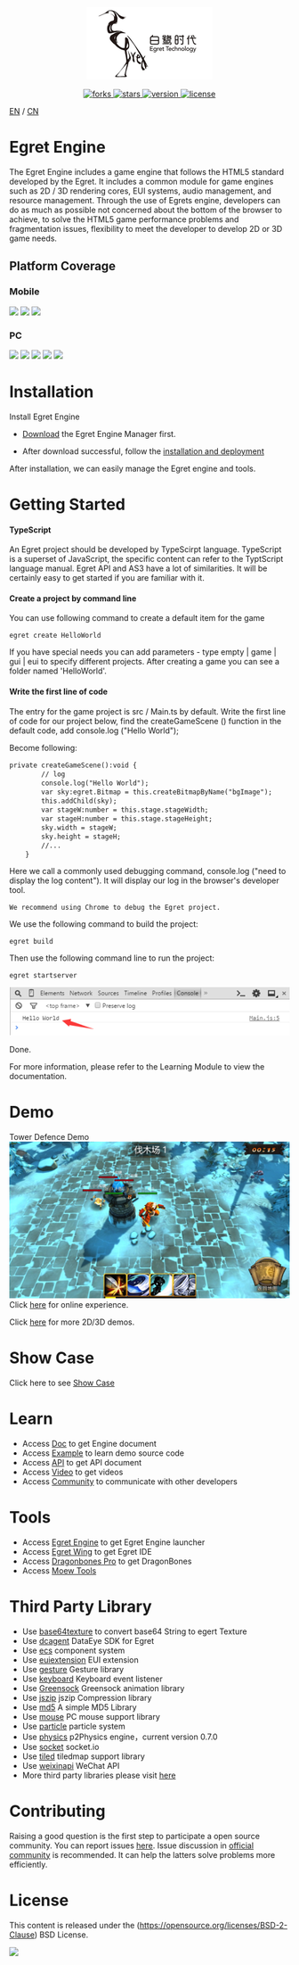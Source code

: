 <p align="center">
    <img src="./docs/img/egret_logo.jpg"
         height="130">
</p>
<p align="center">
    <a href="https://github.com/egret-labs/egret-core/network">
        <img src="https://img.shields.io/github/forks/egret-labs/egret-core.svg"
             alt="forks">
    </a>
    <a href="https://github.com/egret-labs/egret-core/stargazers">
        <img src="https://img.shields.io/github/stars/egret-labs/egret-core.svg"
             alt="stars">
    </a>
    <a href="https://github.com/egret-labs/egret-core">
        <img src="https://img.shields.io/badge/version-5.1.4-green.svg"
             alt="version">
    </a>
    <a href="./LICENSE.md">
        <img src="https://img.shields.io/badge/license-New%20BSD-blue.svg"
             alt="license">
    </a>
</p>

[EN](README.md) / [CN](README_CN.md)

# Egret Engine

The Egret Engine includes a game engine that follows the HTML5 standard developed by the Egret. It includes a common module for game engines such as 2D / 3D rendering cores, EUI systems, audio management, and resource management.
Through the use of Egrets engine, developers can do as much as possible not concerned about the bottom of the browser to achieve, to solve the HTML5 game performance problems and fragmentation issues, flexibility to meet the developer to develop 2D or 3D game needs.


## Platform Coverage 

### Mobile

![](https://img.shields.io/badge/iOS-8.0%2B-lightgrey.svg)
![](https://img.shields.io/badge/Android-4.0%2B-brightgreen.svg)
![](https://img.shields.io/badge/Windows%20Phone-8-orange.svg)

### PC

![](https://img.shields.io/badge/Chrome--brightgreen.svg)
![](https://img.shields.io/badge/Safari--yellow.svg)
![](https://img.shields.io/badge/FireFox--orange.svg)
![](https://img.shields.io/badge/Edge--red.svg)
![](https://img.shields.io/badge/IE-9+-blue.svg)

# Installation

Install Egret Engine

* [Download](https://egret.com/products/engine.html) the Egret Engine Manager first.

* After download successful, follow the [installation and deployment](http://developer.egret.com/cn/github/egret-docs/Engine2D/projectConfig/installation/index.html) 

After installation, we can easily manage the Egret engine and tools.

# Getting Started

#### TypeScript

An Egret project should be developed by TypeScirpt language. TypeScript is a superset of JavaScript, the specific content can refer to the TyptScript language manual. Egret API and AS3 have a lot of similarities. It will be certainly easy to get started if you are familiar with it.

#### Create a project by command line

You can use following command to create a default item for the game

    egret create HelloWorld

If you have special needs you can add parameters - type empty | game | gui | eui to specify different projects. After creating a game you can see a folder named 'HelloWorld'.

#### Write the first line of code

The entry for the game project is src / Main.ts by default. Write the first line of code for our project below, find the createGameScene () function in the default code, add console.log ("Hello World");

Become following:

    private createGameScene():void {
            // log
            console.log("Hello World");
            var sky:egret.Bitmap = this.createBitmapByName("bgImage");
            this.addChild(sky);
            var stageW:number = this.stage.stageWidth;
            var stageH:number = this.stage.stageHeight;
            sky.width = stageW;
            sky.height = stageH;
            //...
        }

Here we call a commonly used debugging command, console.log ("need to display the log content"). It will display our log in the browser's developer tool.

    We recommend using Chrome to debug the Egret project.

We use the following command to build the project:

    egret build

Then use the following command line to run the project:

    egret startserver

![](./docs/img/console.png)

Done.

For more information, please refer to the Learning Module to view the documentation.

# Demo

Tower Defence Demo
![](./docs/img/3d_demo_1.png)
Click [here](http://developer.egret.com/cn/article/index/id/1074) for online experience.<br/>

Click [here](http://developer.egret.com/cn/list/example/id/190) for more 2D/3D demos.<br/>

# Show Case

Click here to see [Show Case](https://egret.com/case)<br/>

# Learn

* Access [Doc](http://developer.egret.com/cn/github/egret-docs/Engine2D/index.html?home=1) to get Engine document
* Access [Example](http://developer.egret.com/cn/example/egret2d/index.html#010-disp-basic) to learn demo source code
* Access [API](http://developer.egret.com/cn/apidoc/) to get API document
* Access [Video](http://developer.egret.com/cn/list/video/) to get videos
* Access [Community](http://bbs.egret.com/portal.php) to communicate with other developers

# Tools

* Access [Egret Engine](http://www.egret.com/products/engine.html) to get Egret Engine launcher
* Access [Egret Wing](http://www.egret.com/products/wing.html) to get Egret IDE
* Access [Dragonbones Pro](http://dragonbones.com/cn/index.html) to get DragonBones
* Access [Moew Tools](http://www.egret.com/products)

# Third Party Library

* Use [base64texture](https://github.com/egret-labs/egret-game-library/tree/master/base64texture) to convert base64 String to egert Texture
* Use [dcagent](https://github.com/egret-labs/egret-game-library/tree/master/dcagent) DataEye SDK for Egret
* Use [ecs](https://github.com/egret-labs/egret-game-library/tree/master/ecs) component system
* Use [euiextension](https://github.com/egret-labs/egret-game-library/tree/master/euiextension) EUI extension
* Use [gesture](https://github.com/egret-labs/egret-game-library/tree/master/gesture) Gesture library
* Use [keyboard](https://github.com/egret-labs/egret-game-library/tree/master/keyboard) Keyboard event listener
* Use [Greensock](https://github.com/egret-labs/egret-game-library/tree/master/greensock) Greensock animation library
* Use [jszip](https://github.com/egret-labs/egret-game-library/tree/master/jszip) jszip Compression library
* Use [md5](https://github.com/egret-labs/egret-game-library/tree/master/md5) A simple MD5 Library
* Use [mouse](https://github.com/egret-labs/egret-game-library/tree/master/mouse) PC mouse support library
* Use [particle](https://github.com/egret-labs/egret-game-library/tree/master/particle) particle system
* Use [physics](https://github.com/egret-labs/egret-game-library/tree/master/physics) p2Physics engine，current version 0.7.0
* Use [socket](https://github.com/egret-labs/egret-game-library/tree/master/socket.io) socket.io
* Use [tiled](https://github.com/egret-labs/egret-game-library/tree/master/tiled) tiledmap support library
* Use [weixinapi](https://github.com/egret-labs/egret-game-library/tree/master/weixinapi) WeChat API
* More third party libraries please visit [here](https://github.com/egret-labs/egret-game-library) 

# Contributing

Raising a good question is the first step to participate a open source community. You can report issues [here](https://github.com/egret-labs/egret-core/issues).
Issue discussion in [official community](http://bbs.egret.com/portal.php) is recommended. It can help the latters solve problems more efficiently.

# License

This content is released under the (https://opensource.org/licenses/BSD-2-Clause) BSD License.

![](https://img.shields.io/badge/license-New%20BSD-blue.svg)